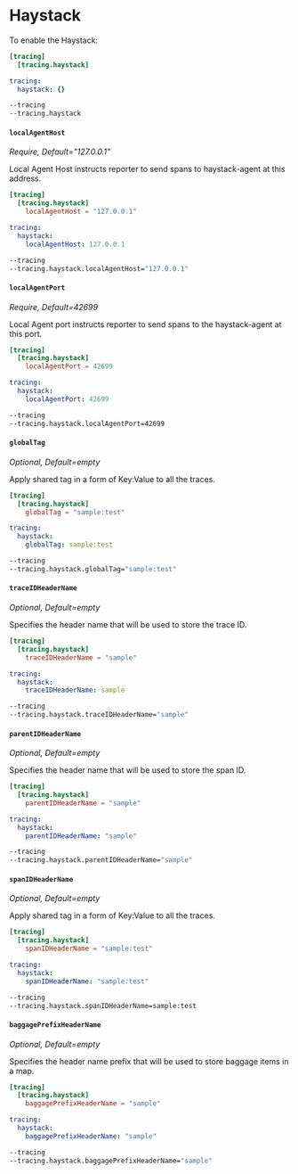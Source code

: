 # Haystack

To enable the Haystack:

```toml tab="File (TOML)"
[tracing]
  [tracing.haystack]
```

```yaml tab="File (YAML)"
tracing:
  haystack: {}
```

```bash tab="CLI"
--tracing
--tracing.haystack
```

#### `localAgentHost`

_Require, Default="127.0.0.1"_

Local Agent Host instructs reporter to send spans to haystack-agent at this address.

```toml tab="File (TOML)"
[tracing]
  [tracing.haystack]
    localAgentHost = "127.0.0.1"
```

```yaml tab="File (YAML)"
tracing:
  haystack:
    localAgentHost: 127.0.0.1
```

```bash tab="CLI"
--tracing
--tracing.haystack.localAgentHost="127.0.0.1"
```

#### `localAgentPort`

_Require, Default=42699_

Local Agent port instructs reporter to send spans to the haystack-agent at this port.

```toml tab="File (TOML)"
[tracing]
  [tracing.haystack]
    localAgentPort = 42699
```

```yaml tab="File (YAML)"
tracing:
  haystack:
    localAgentPort: 42699
```

```bash tab="CLI"
--tracing
--tracing.haystack.localAgentPort=42699
```

#### `globalTag`

_Optional, Default=empty_

Apply shared tag in a form of Key:Value to all the traces.

```toml tab="File (TOML)"
[tracing]
  [tracing.haystack]
    globalTag = "sample:test"
```

```yaml tab="File (YAML)"
tracing:
  haystack:
    globalTag: sample:test
```

```bash tab="CLI"
--tracing
--tracing.haystack.globalTag="sample:test"
```

#### `traceIDHeaderName`

_Optional, Default=empty_

Specifies the header name that will be used to store the trace ID.

```toml tab="File (TOML)"
[tracing]
  [tracing.haystack]
    traceIDHeaderName = "sample"
```

```yaml tab="File (YAML)"
tracing:
  haystack:
    traceIDHeaderName: sample
```

```bash tab="CLI"
--tracing
--tracing.haystack.traceIDHeaderName="sample"
```

#### `parentIDHeaderName`

_Optional, Default=empty_

Specifies the header name that will be used to store the span ID.

```toml tab="File (TOML)"
[tracing]
  [tracing.haystack]
    parentIDHeaderName = "sample"
```

```yaml tab="File (YAML)"
tracing:
  haystack:
    parentIDHeaderName: "sample"
```

```bash tab="CLI"
--tracing
--tracing.haystack.parentIDHeaderName="sample"
```

#### `spanIDHeaderName`

_Optional, Default=empty_

Apply shared tag in a form of Key:Value to all the traces.

```toml tab="File (TOML)"
[tracing]
  [tracing.haystack]
    spanIDHeaderName = "sample:test"
```

```yaml tab="File (YAML)"
tracing:
  haystack:
    spanIDHeaderName: "sample:test"
```

```bash tab="CLI"
--tracing
--tracing.haystack.spanIDHeaderName=sample:test
```

#### `baggagePrefixHeaderName`

_Optional, Default=empty_

Specifies the header name prefix that will be used to store baggage items in a map.

```toml tab="File (TOML)"
[tracing]
  [tracing.haystack]
    baggagePrefixHeaderName = "sample"
```

```yaml tab="File (YAML)"
tracing:
  haystack:
    baggagePrefixHeaderName: "sample"
```


```bash tab="CLI"
--tracing
--tracing.haystack.baggagePrefixHeaderName="sample"
```
